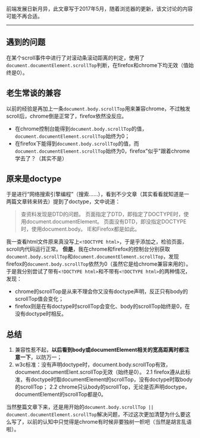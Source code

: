 前端发展日新月异，此文章写于2017年5月，随着浏览器的更新，该文讨论的内容可能不再合适。

----

**遇到的问题**
---

在某个scroll事件中进行了对滚动条滚动距离的判定，使用了`document.documentElement.scrollTop`判断，在firefox和chrome下均无效（值始终是0）。

**老生常谈的兼容**
---
以前的经验是再加上一条`document.body.scrollTop`用来兼容chrome，不过触发scroll后，chrome倒是正常了，firefox依然没反应。
- 在chrome控制台能得到`document.body.scrollTop`的值，`document.documentElement.scrollTop`始终为0；
- 在firefox下能得到`document.body.scrollTop`的值，而`document.documentElement.scrollTop`始终为0，firefox"似乎"跟着chrome学去了？（其实不是）

**原来是doctype**
---
于是进行“网络搜索引擎编程”（搜索……），看到不少文章（其实看看就知道是一两篇文章转来转去）提到了doctype，文中说道：
>查资料发现是DTD的问题。
>页面指定了DTD，即指定了DOCTYPE时，使用document.documentElement。
>页面没有DTD，即没指定DOCTYPE时，使用document.body。
>IE和Firefox都是如此。

我一查看html文件原来真没写上`<!DOCTYPE html>`，于是乎添加之，检验页面，scroll内代码运行正常。
**但是**，我在chrome和firefox的控制台分别获取`document.body.scrollTop`和`document.documentElement.scrollTop`，发现firefox的`document.body.scrollTop`依然为0（虽然它是给chrome兼容来用的）。
于是我分别尝试了带有`<!DOCTYPE html>`和不带有`<!DOCTYPE html>`的两种情况，发现：
- chrome的scrollTop是从来不理会你又没有doctype声明，反正只有body的scrollTop值会变化；
- firefox则是在有doctype时scrollTop会变化、body的scrollTop始终是0，在没有doctype时相反。

**总结**
---
1. 兼容性惹不起，**以后看到body或documentElement相关的宽高距离时都注意一下**，以防万一；
2. w3c标准：没有声明doctype时，document.body.scrollTop有效， document.documentElent.scrollTop无效（始终是0）。
    2.1 firefox遵从此标准，有doctype时取documentElement的scrollTop，没有doctype时取body的scrollTop；
    2.2 chrome只认body的scrollTop，无论是否声明doctype，documentElement的scrollTop都是0。

当然整篇文章下来，还是用开始的`document.body.scrollTop || document.documentElement.scrollTop`解决问题，不过这次更加清楚为什么要这么写了，以前的认知中只觉得是chrome有时候非要独树一帜吧（当然是胡言乱语啦）。